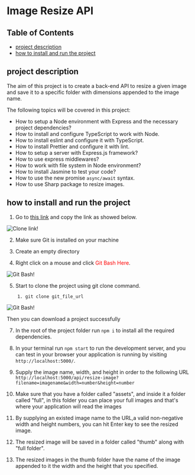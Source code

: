 # Image Resize API

## Table of Contents

- [project description](#project-description)
- [how to install and run the project](#how-to-install-and-run-the-project)

## project description

The aim of this project is to create a back-end API to resize a given image and save it to a specific folder with dimensions appended to the image name.

The following topics will be covered in this project:

- How to setup a Node environment with Express and the necessary project dependencies?
- How to install and configure TypeScript to work with Node.
- How to install eslint and configure it with TypeScript.
- How to install Prettier and configure it with lint.
- How to setup a server with Express.js framework?
- How to use express middlewares?
- How to work with file system in Node environment?
- How to install Jasmine to test your code?
- How to use the new promise `async/await` syntax.
- How to use Sharp package to resize images.

## how to install and run the project

1. Go to [this link](https://github.com/gitbit-hash/Image-Processing-API) and copy the link as showed below.

![Clone link!](https://www.tutorialexample.com/wp-content/uploads/2021/07/clone-a-project-source-code-using-gitlab.png 'Clone link')

2. Make sure Git is installed on your machine

3. Create an empty directory

4. Right click on a mouse and click <span style="color:red">Git Bash Here</span>.

![Git Bash!](https://www.tutorialexample.com/wp-content/uploads/2021/07/Open-git-bash-here.png 'Git Bash')

5. Start to clone the project using git clone command.

```
    1. git clone git_file_url
```

![Git Bash!](https://www.tutorialexample.com/wp-content/uploads/2021/07/git-clone-a-project-source-code-to-disk.png 'Git Bash')

Then you can download a project successfully

7. In the root of the project folder run `npm i` to install all the required dependencies.

8. In your terminal run `npm start` to run the development server, and you can test in your browser your application is running by visiting `http://localhost:5000/`.

9. Supply the image name, width, and height in order to the following URL `http://localhost:5000/api/resize-image?filename=imagename&width=number&height=number`

10. Make sure that you have a folder called "assets", and inside it a folder called "full", in this folder you can place your full images and that's where your application will read the images

11. By supplying an existed image name to the URL,a valid non-negative width and height numbers, you can hit Enter key to see the resized image.

12. The resized image will be saved in a folder called "thumb" along with "full folder".

13. The resized images in the thumb folder have the name of the image appended to it the width and the height that you specified.